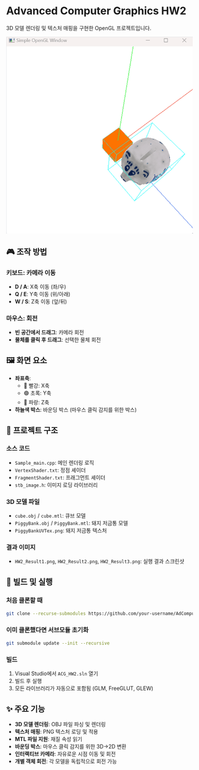 # Advanced Computer Graphics HW2

3D 모델 렌더링 및 텍스처 매핑을 구현한 OpenGL 프로젝트입니다.

![Demo](demo.gif)

## 🎮 조작 방법

### 키보드: 카메라 이동
- **D / A**: X축 이동 (좌/우)
- **Q / E**: Y축 이동 (위/아래)  
- **W / S**: Z축 이동 (앞/뒤)

### 마우스: 회전
- **빈 공간에서 드래그**: 카메라 회전
- **물체를 클릭 후 드래그**: 선택한 물체 회전

## 🖼️ 화면 요소

- **좌표축**: 
  - 🔴 빨강: X축
  - 🟢 초록: Y축  
  - 🔵 파랑: Z축
- **하늘색 박스**: 바운딩 박스 (마우스 클릭 감지를 위한 박스)

## 📁 프로젝트 구조

### 소스 코드
- `Sample_main.cpp`: 메인 렌더링 로직
- `VertexShader.txt`: 정점 셰이더
- `FragmentShader.txt`: 프래그먼트 셰이더
- `stb_image.h`: 이미지 로딩 라이브러리

### 3D 모델 파일
- `cube.obj` / `cube.mtl`: 큐브 모델
- `PiggyBank.obj` / `PiggyBank.mtl`: 돼지 저금통 모델
- `PiggyBankUVTex.png`: 돼지 저금통 텍스처

### 결과 이미지
- `HW2_Result1.png`, `HW2_Result2.png`, `HW2_Result3.png`: 실행 결과 스크린샷

## 🔧 빌드 및 실행

### 처음 클론할 때
```bash
git clone --recurse-submodules https://github.com/your-username/AdComputerGraphicsHW2.git
```

### 이미 클론했다면 서브모듈 초기화
```bash
git submodule update --init --recursive
```

### 빌드
1. Visual Studio에서 `ACG_HW2.sln` 열기
2. 빌드 후 실행
3. 모든 라이브러리가 자동으로 포함됨 (GLM, FreeGLUT, GLEW)

## ✨ 주요 기능

- **3D 모델 렌더링**: OBJ 파일 파싱 및 렌더링
- **텍스처 매핑**: PNG 텍스처 로딩 및 적용
- **MTL 파일 지원**: 재질 속성 읽기
- **바운딩 박스**: 마우스 클릭 감지를 위한 3D→2D 변환
- **인터랙티브 카메라**: 자유로운 시점 이동 및 회전
- **개별 객체 회전**: 각 모델을 독립적으로 회전 가능